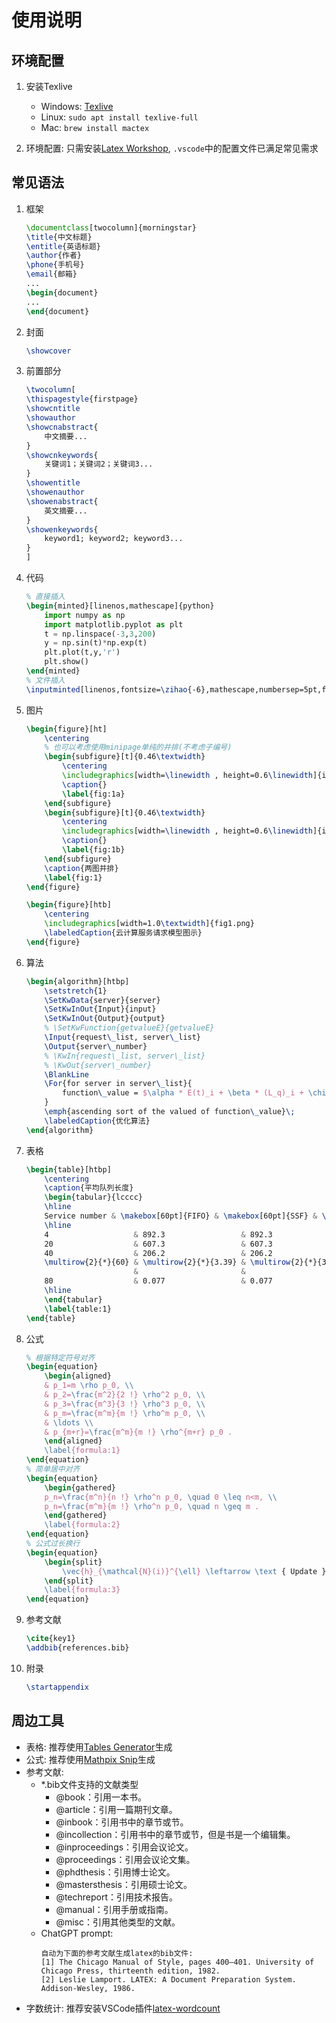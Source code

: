 # 使用说明

## 环境配置

1. 安装Texlive
    - Windows: [Texlive](https://mirrors.tuna.tsinghua.edu.cn/CTAN/systems/texlive/Images/texlive.iso)
    - Linux: `sudo apt install texlive-full`
    - Mac: `brew install mactex`

2. 环境配置: 只需安装[Latex Workshop](https://marketplace.visualstudio.com/items?itemName=James-Yu.latex-workshop), `.vscode`中的配置文件已满足常见需求

## 常见语法

1. 框架
    ```latex
    \documentclass[twocolumn]{morningstar}
    \title{中文标题}
    \entitle{英语标题}
    \author{作者}
    \phone{手机号}
    \email{邮箱}
    ...
    \begin{document}
    ...
    \end{document}
    ```
1. 封面
    ```latex
    \showcover
    ```
1. 前置部分
    ```latex
    \twocolumn[
    \thispagestyle{firstpage}
    \showcntitle
    \showauthor
    \showcnabstract{
        中文摘要...
    }
    \showcnkeywords{
        关键词1；关键词2；关键词3...
    }
    \showentitle
    \showenauthor
    \showenabstract{
        英文摘要...
    }
    \showenkeywords{
        keyword1; keyword2; keyword3...
    }
    ]
    ```
1. 代码
    ```latex
    % 直接插入
    \begin{minted}[linenos,mathescape]{python}
        import numpy as np
        import matplotlib.pyplot as plt 
        t = np.linspace(-3,3,200)
        y = np.sin(t)*np.exp(t)
        plt.plot(t,y,'r')
        plt.show()
    \end{minted}
    % 文件插入
    \inputminted[linenos,fontsize=\zihao{-6},mathescape,numbersep=5pt,frame=lines,firstnumber=8,highlightlines={8,10}]{python}{code/main.py}
    ```
1. 图片
    ```latex
    \begin{figure}[ht]
        \centering
        % 也可以考虑使用minipage单纯的并排(不考虑子编号)
        \begin{subfigure}[t]{0.46\textwidth}
            \centering
            \includegraphics[width=\linewidth , height=0.6\linewidth]{image/1.png}
            \caption{}
            \label{fig:1a}
        \end{subfigure}
        \begin{subfigure}[t]{0.46\textwidth}
            \centering
            \includegraphics[width=\linewidth , height=0.6\linewidth]{image/2.png}
            \caption{}
            \label{fig:1b}
        \end{subfigure}
        \caption{两图并排}
        \label{fig:1}
    \end{figure}

    \begin{figure}[htb]
        \centering
        \includegraphics[width=1.0\textwidth]{fig1.png}
        \labeledCaption{云计算服务请求模型图示}
    \end{figure}
    ```
1. 算法
    ```latex
    \begin{algorithm}[htbp]
        \setstretch{1}
        \SetKwData{server}{server}
        \SetKwInOut{Input}{input}
        \SetKwInOut{Output}{output}
        % \SetKwFunction{getvalueE}{getvalueE}
        \Input{request\_list, server\_list}
        \Output{server\_number}
        % \KwIn{request\_list, server\_list}
        % \KwOut{server\_number}
        \BlankLine
        \For{for server in server\_list}{
            function\_value = $\alpha * E(t)_i + \beta * (L_q)_i + \chi * U$\;
        }
        \emph{ascending sort of the valued of function\_value}\;
        \labeledCaption{优化算法}
    \end{algorithm}
    ```
1. 表格
    ```latex
    \begin{table}[htbp]
        \centering
        \caption{平均队列长度}
        \begin{tabular}{lcccc}
        \hline
        Service number & \makebox[60pt]{FIFO} & \makebox[60pt]{SSF} & \multicolumn{2}{c}{\makebox[100pt]{SO}}   \\
        \hline
        4                   & 892.3                 & 892.3                 & \multicolumn{2}{c}{890.6} \\
        20                  & 607.3                 & 607.3                 & \multicolumn{2}{c}{398.1} \\
        40                  & 206.2                 & 206.2                 & \multicolumn{2}{c}{0.76}  \\
        \multirow{2}{*}{60} & \multirow{2}{*}{3.39} & \multirow{2}{*}{3.39} & \makebox[50pt]{48}  & \makebox[50pt]{0.032}    \\
                            &                       &                       & 52         & 0.0013       \\
        80                  & 0.077                 & 0.077                 & 60         & 0            \\
        \hline
        \end{tabular}
        \label{table:1}
    \end{table}
    ```
1. 公式
    ```latex
    % 根据特定符号对齐
    \begin{equation}
        \begin{aligned}
        & p_1=m \rho p_0, \\
        & p_2=\frac{m^2}{2 !} \rho^2 p_0, \\
        & p_3=\frac{m^3}{3 !} \rho^3 p_0, \\
        & p_m=\frac{m^m}{m !} \rho^m p_0, \\
        & \ldots \\
        & p_{m+r}=\frac{m^m}{m !} \rho^{m+r} p_0 .
        \end{aligned}
        \label{formula:1}
    \end{equation}
    % 简单居中对齐
    \begin{equation}
        \begin{gathered}
        p_n=\frac{m^n}{n !} \rho^n p_0, \quad 0 \leq n<m, \\
        p_n=\frac{m^m}{m !} \rho^n p_0, \quad n \geq m .
        \end{gathered}
        \label{formula:2}
    \end{equation}
    % 公式过长换行
    \begin{equation}
        \begin{split}
            \vec{h}_{\mathcal{N}(i)}^{\ell} \leftarrow \text { Update }^{\ell} (\operatorname{Aggregate}(\{(\vec{h}_j^{\ell-1}, w_{i, j}^{\ell}) \mid \\ j \in \mathcal{N}(i)\}))
        \end{split}
        \label{formula:3}
    \end{equation}
    ```
1. 参考文献
    ```latex
    \cite{key1}
    \addbib{references.bib}
    ```
1. 附录
    ```latex
    \startappendix
    ```


## 周边工具

- 表格: 推荐使用[Tables Generator](https://www.tablesgenerator.com/)生成
- 公式: 推荐使用[Mathpix Snip](https://mathpix.com/)生成
- 参考文献: 
    - *.bib文件支持的文献类型
        - @book：引用一本书。
        - @article：引用一篇期刊文章。
        - @inbook：引用书中的章节或节。
        - @incollection：引用书中的章节或节，但是书是一个编辑集。
        - @inproceedings：引用会议论文。
        - @proceedings：引用会议论文集。
        - @phdthesis：引用博士论文。
        - @mastersthesis：引用硕士论文。
        - @techreport：引用技术报告。
        - @manual：引用手册或指南。
        - @misc：引用其他类型的文献。
    - ChatGPT prompt:
        ```plain
        自动为下面的参考文献生成latex的bib文件:
        [1] The Chicago Manual of Style, pages 400–401. University of Chicago Press, thirteenth edition, 1982.
        [2] Leslie Lamport. LATEX: A Document Preparation System. Addison-Wesley, 1986.
        ```
- 字数统计: 推荐安装VSCode插件[latex-wordcount](https://marketplace.visualstudio.com/items?itemName=Yongke.latex-wordcount)